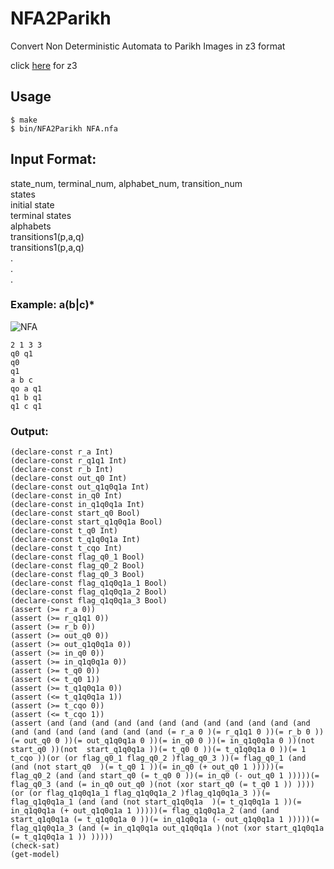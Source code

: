 # NFA2Parikh
Convert Non Deterministic Automata to Parikh Images in z3 format

click [here](https://github.com/Z3Prover/z3) for z3

## Usage
```
$ make
$ bin/NFA2Parikh NFA.nfa
```

## Input Format:
state_num, terminal_num, alphabet_num, transition_num<br>
states<br>
initial state<br>
terminal states<br>
alphabets<br>
transitions1(p,a,q)<br>
transitions1(p,a,q)<br>
.<br>
.<br>
.<br>
### Example: a(b|c)*
![NFA](https://i.imgur.com/iSZEUZj.png)
```
2 1 3 3
q0 q1
q0
q1
a b c
qo a q1
q1 b q1
q1 c q1
```
### Output:
```
(declare-const r_a Int)
(declare-const r_q1q1 Int)
(declare-const r_b Int)
(declare-const out_q0 Int)
(declare-const out_q1q0q1a Int)
(declare-const in_q0 Int)
(declare-const in_q1q0q1a Int)
(declare-const start_q0 Bool)
(declare-const start_q1q0q1a Bool)
(declare-const t_q0 Int)
(declare-const t_q1q0q1a Int)
(declare-const t_cqo Int)
(declare-const flag_q0_1 Bool)
(declare-const flag_q0_2 Bool)
(declare-const flag_q0_3 Bool)
(declare-const flag_q1q0q1a_1 Bool)
(declare-const flag_q1q0q1a_2 Bool)
(declare-const flag_q1q0q1a_3 Bool)
(assert (>= r_a 0))
(assert (>= r_q1q1 0))
(assert (>= r_b 0))
(assert (>= out_q0 0))
(assert (>= out_q1q0q1a 0))
(assert (>= in_q0 0))
(assert (>= in_q1q0q1a 0))
(assert (>= t_q0 0))
(assert (<= t_q0 1))
(assert (>= t_q1q0q1a 0))
(assert (<= t_q1q0q1a 1))
(assert (>= t_cqo 0))
(assert (<= t_cqo 1))
(assert (and (and (and (and (and (and (and (and (and (and (and (and (and (and (and (and (and (and (and (= r_a 0 )(= r_q1q1 0 ))(= r_b 0 ))(= out_q0 0 ))(= out_q1q0q1a 0 ))(= in_q0 0 ))(= in_q1q0q1a 0 ))(not  start_q0 ))(not  start_q1q0q1a ))(= t_q0 0 ))(= t_q1q0q1a 0 ))(= 1 t_cqo ))(or (or flag_q0_1 flag_q0_2 )flag_q0_3 ))(= flag_q0_1 (and (and (not start_q0  )(= t_q0 1 ))(= in_q0 (+ out_q0 1 )))))(= flag_q0_2 (and (and start_q0 (= t_q0 0 ))(= in_q0 (- out_q0 1 )))))(= flag_q0_3 (and (= in_q0 out_q0 )(not (xor start_q0 (= t_q0 1 )) ))))(or (or flag_q1q0q1a_1 flag_q1q0q1a_2 )flag_q1q0q1a_3 ))(= flag_q1q0q1a_1 (and (and (not start_q1q0q1a  )(= t_q1q0q1a 1 ))(= in_q1q0q1a (+ out_q1q0q1a 1 )))))(= flag_q1q0q1a_2 (and (and start_q1q0q1a (= t_q1q0q1a 0 ))(= in_q1q0q1a (- out_q1q0q1a 1 )))))(= flag_q1q0q1a_3 (and (= in_q1q0q1a out_q1q0q1a )(not (xor start_q1q0q1a (= t_q1q0q1a 1 )) )))))
(check-sat)
(get-model)
```